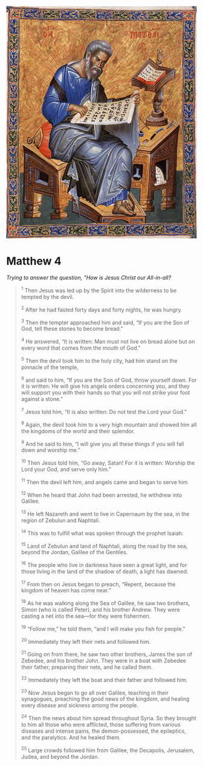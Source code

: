 <img class="intro-right" src="../images/art-matthew.jpg">

# Matthew 4

*Trying to answer the question, "How is Jesus Christ our All-in-all?*

><sup>1</sup> Then Jesus was led up by the Spirit into the wilderness to be tempted by the devil. 
>
><sup>2</sup> After he had fasted forty days and forty nights, he was hungry. 
>
><sup>3</sup> Then the tempter approached him and said, “If you are the Son of God, tell these stones to become bread.” 
>
><sup>4</sup> He answered, “It is written: Man must not live on bread alone but on every word that comes from the mouth of God.” 
>
><sup>5</sup> Then the devil took him to the holy city, had him stand on the pinnacle of the temple, 
>
><sup>6</sup> and said to him, “If you are the Son of God, throw yourself down. For it is written: He will give his angels orders concerning you, and they will support you with their hands so that you will not strike your foot against a stone.” 
>
><sup>7</sup> Jesus told him, “It is also written: Do not test the Lord your God.” 
>
><sup>8</sup> Again, the devil took him to a very high mountain and showed him all the kingdoms of the world and their splendor. 
>
><sup>9</sup> And he said to him, “I will give you all these things if you will fall down and worship me.” 
>
><sup>10</sup> Then Jesus told him, “Go away, Satan! For it is written: Worship the Lord your God, and serve only him.” 
>
><sup>11</sup> Then the devil left him, and angels came and began to serve him. 
>
><sup>12</sup> When he heard that John had been arrested, he withdrew into Galilee. 
>
><sup>13</sup> He left Nazareth and went to live in Capernaum by the sea, in the region of Zebulun and Naphtali. 
>
><sup>14</sup> This was to fulfill what was spoken through the prophet Isaiah: 
>
><sup>15</sup> Land of Zebulun and land of Naphtali, along the road by the sea, beyond the Jordan, Galilee of the Gentiles. 
>
><sup>16</sup> The people who live in darkness have seen a great light, and for those living in the land of the shadow of death, a light has dawned. 
>
><sup>17</sup> From then on Jesus began to preach, “Repent, because the kingdom of heaven has come near.” 
>
><sup>18</sup> As he was walking along the Sea of Galilee, he saw two brothers, Simon (who is called Peter), and his brother Andrew. They were casting a net into the sea—for they were fishermen. 
>
><sup>19</sup> “Follow me,” he told them, “and I will make you fish for people.” 
>
><sup>20</sup> Immediately they left their nets and followed him. 
>
><sup>21</sup> Going on from there, he saw two other brothers, James the son of Zebedee, and his brother John. They were in a boat with Zebedee their father, preparing their nets, and he called them. 
>
><sup>22</sup> Immediately they left the boat and their father and followed him. 
>
><sup>23</sup> Now Jesus began to go all over Galilee, teaching in their synagogues, preaching the good news of the kingdom, and healing every disease and sickness among the people. 
>
><sup>24</sup> Then the news about him spread throughout Syria. So they brought to him all those who were afflicted, those suffering from various diseases and intense pains, the demon-possessed, the epileptics, and the paralytics. And he healed them. 
>
><sup>25</sup> Large crowds followed him from Galilee, the Decapolis, Jerusalem, Judea, and beyond the Jordan.

